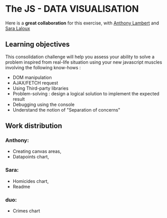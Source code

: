 # The JS - DATA VISUALISATION



Here is a **great collaboration** for this exercise, 
with [Anthony Lambert](https://github.com/Kaleidosport) and [Sara Laloux](https://github.com/saralaloux)

## Learning objectives

This consolidation challenge will help you assess your ability to solve a problem inspired from real-life situation using your new javascript muscles involving the following know-hows :

- DOM manipulation
- AJAX/FETCH request
- Using Third-party libraries
- Problem-solving : design a logical solution to implement the expected result
- Debugging using the console
- Understand the notion of "Separation of concerns"

## Work distribution

### Anthony:
 - Creating canvas areas,
 - Datapoints chart,

### Sara:
- Homicides chart,
- Readme

### duo: 
- Crimes chart
